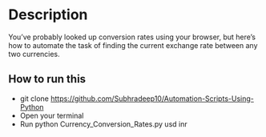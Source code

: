 # Description #
You’ve probably looked up conversion rates using your browser, but here’s how to automate the task of finding the current exchange rate between any two currencies.



## How to run this ##
* git clone https://github.com/Subhradeep10/Automation-Scripts-Using-Python   
* Open your terminal 
* Run python Currency_Conversion_Rates.py usd inr

